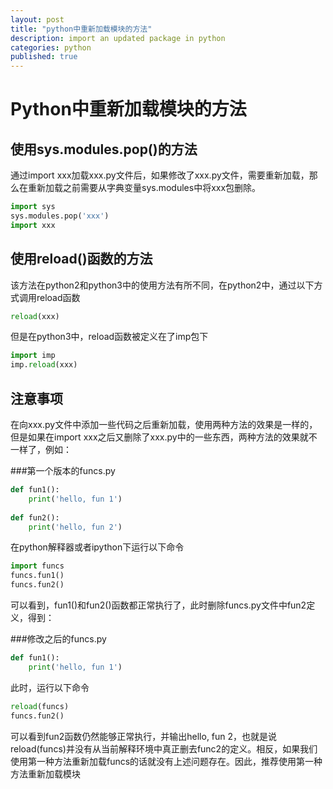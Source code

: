 ```yaml
---
layout: post
title: "python中重新加载模块的方法"
description: import an updated package in python
categories: python
published: true
---
```


# Python中重新加载模块的方法

## 使用sys.modules.pop()的方法

通过import xxx加载xxx.py文件后，如果修改了xxx.py文件，需要重新加载，那么在重新加载之前需要从字典变量sys.modules中将xxx包删除。

~~~ python
import sys
sys.modules.pop('xxx')
import xxx
~~~

## 使用reload()函数的方法

该方法在python2和python3中的使用方法有所不同，在python2中，通过以下方式调用reload函数

~~~python
reload(xxx)
~~~

但是在python3中，reload函数被定义在了imp包下

~~~python
import imp
imp.reload(xxx)
~~~

## 注意事项

在向xxx.py文件中添加一些代码之后重新加载，使用两种方法的效果是一样的，但是如果在import xxx之后又删除了xxx.py中的一些东西，两种方法的效果就不一样了，例如：

###第一个版本的funcs.py

~~~ python
def fun1():
    print('hello, fun 1')
    
def fun2():
    print('hello, fun 2')   
~~~

在python解释器或者ipython下运行以下命令

~~~python
import funcs
funcs.fun1()
funcs.fun2()
~~~

可以看到，fun1()和fun2()函数都正常执行了，此时删除funcs.py文件中fun2定义，得到：

###修改之后的funcs.py

~~~python
def fun1():
    print('hello, fun 1')
~~~

此时，运行以下命令

~~~python
reload(funcs)
funcs.fun2()
~~~

可以看到fun2函数仍然能够正常执行，并输出hello, fun 2，也就是说reload(funcs)并没有从当前解释环境中真正删去func2的定义。相反，如果我们使用第一种方法重新加载funcs的话就没有上述问题存在。因此，推荐使用第一种方法重新加载模块
